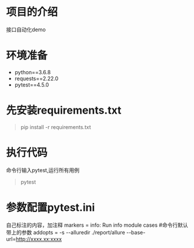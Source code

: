 # 项目的介绍
接口自动化demo

# 环境准备
- python==3.6.8
- requests==2.22.0
- pytest==4.5.0

# 先安装requirements.txt
> pip install -r requirements.txt

# 执行代码
命令行输入pytest,运行所有用例
> pytest
 
 # 参数配置pytest.ini
 自己标注的内容，加注释 markers = info: Run info module cases
#命令行默认带上的参数 addopts = -s --alluredir ./report/allure --base-url=http://xxxx.xx:xxxx
